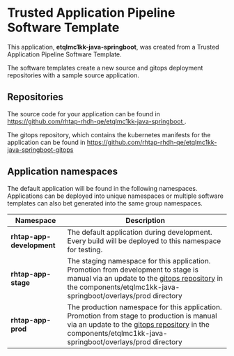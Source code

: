 # Trusted Application Pipeline Software Template

This application, **etqlmc1kk-java-springboot**, was created from a Trusted Application Pipeline Software Template.

The software templates create a new source and gitops deployment repositories with a sample source application. 

## Repositories

The source code for your application can be found in [https://github.com/rhtap-rhdh-qe/etqlmc1kk-java-springboot ](https://github.com/rhtap-rhdh-qe/etqlmc1kk-java-springboot ).
 
The gitops repository, which contains the kubernetes manifests for the application can be found in 
[https://github.com/rhtap-rhdh-qe/etqlmc1kk-java-springboot-gitops ](https://github.com/rhtap-rhdh-qe/etqlmc1kk-java-springboot-gitops ) 

## Application namespaces 

The default application will be found in the following namespaces. Applications can be deployed into unique namespaces or multiple software templates can also bet generated into the same group namespaces.  

|  Namespace   |  Description   |  
| -------- | -------- |   
| **rhtap-app-development** | The default application during development. Every build will be deployed to this namespace for testing. | 
| **rhtap-app-stage** | The staging namespace for this application. Promotion from development to stage is manual via an update to the [gitops repository](https://github.com/rhtap-rhdh-qe/etqlmc1kk-java-springboot-gitops ) in the components/etqlmc1kk-java-springboot/overlays/prod directory |  
| **rhtap-app-prod** | The production namespace for this application. Promotion from stage to production is manual via an update to the [gitops repository](https://github.com/rhtap-rhdh-qe/etqlmc1kk-java-springboot-gitops ) in the components/etqlmc1kk-java-springboot/overlays/prod directory | 